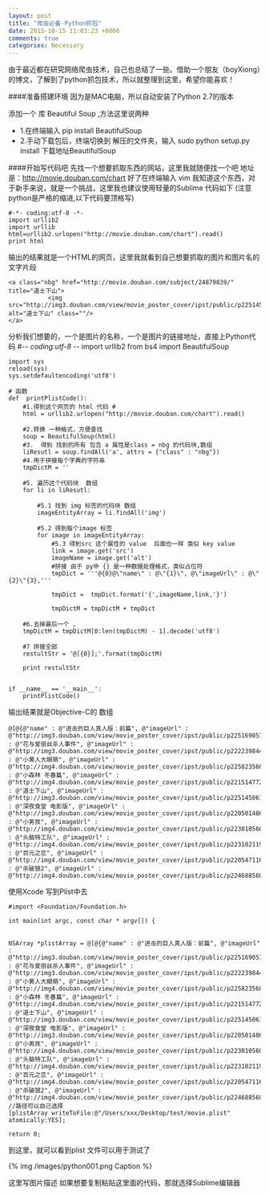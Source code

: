 ```yaml
---
layout: post
title: "爬虫必备-Python抓包"
date: 2015-10-15 11:03:23 +0800
comments: true
categories: Necessary
---
```


 

由于最近都在研究网络爬虫技术，自己也总结了一些。借助一个朋友（boyXiong）的博文，了解到了python抓包技术，所以就整理到这里，希望你能喜欢！

####准备搭建环境 
因为是MAC电脑，所以自动安装了Python 2.7的版本


添加一个 库 Beautiful Soup ,方法这里说两种 

* 1.在终端输入 pip install BeautifulSoup
* 2.手动下载包后，终端切换到 解压的文件夹，输入 sudo python setup.py install 下载地址BeautifulSoup



<!--more-->




####开始写代码吧 
先找一个想要抓取东西的网站，这里我就随便找一个吧 地址是：http://movie.douban.com/chart
好了在终端输入 vim 我知道这个东西，对于新手来说，就是一个挑战，这里我也建议使用轻量的Sublime
代码如下 (注意python是严格的缩进,以下代码要顶格写)

	#-*- coding:utf-8 -*-
	import urllib2
	import urllib
	html=urllib2.urlopen("http://movie.douban.com/chart").read()
	print html

输出的结果就是一个HTML的网页，这里我就看到自己想要抓取的图片和图片名的文字片段

	<a class="nbg" href="http://movie.douban.com/subject/24879839/"  title="道士下山">
	           <img src="http://img3.douban.com/view/movie_poster_cover/ipst/public/p2251450614.jpg" alt="道士下山" class=""/>
	</a>

分析我们想要的，一个是图片的名称，一个是图片的链接地址，直接上Python代码
	#-*- coding:utf-8 -*-
	import urllib2
	from bs4 import BeautifulSoup
	
	import sys  
	reload(sys)  
	sys.setdefaultencoding('utf8')
	
	# 函数
	def  printPlistCode():
	    #1.得到这个网页的 html 代码 #
	    html = urllib2.urlopen("http://movie.douban.com/chart").read()
	
	    #2.转换 一种格式，方便查找
	    soup = BeautifulSoup(html)
	    #3.  得到 找到的所有 包含 a 属性是class = nbg 的代码块,数组
	    liResutl = soup.findAll('a', attrs = {"class" : "nbg"})
	    #4.用于拼接每个字典的字符串
	    tmpDictM = ''
	
	    #5. 遍历这个代码块  数组
	    for li in liResutl:
	
	        #5.1 找到 img 标签的代码块 数组
	        imageEntityArray = li.findAll('img')
	
	        #5.2 得到每个image 标签
	        for image in imageEntityArray:
	            #5.3 得到src 这个属性的 value  后面也一样 类似 key value
	            link = image.get('src')
	            imageName = image.get('alt')
	            #拼接 由于 py中 {} 是一种数据处理格式，类似占位符
	            tmpDict = '''@{0}@\"name\" : @\"{1}\", @\"imageUrl\" : @\"{2}\"{3},'''
	
	            tmpDict =  tmpDict.format('{',imageName,link,'}')
	
	            tmpDictM = tmpDictM + tmpDict
	
	    #6.去掉最后一个 , 
	    tmpDictM = tmpDictM[0:len(tmpDictM) - 1].decode('utf8')
	
	    #7 拼接全部
	    restultStr = '@[{0}];'.format(tmpDictM)
	
	    print restultStr
	
	
	if __name__ == '__main__':
	    printPlistCode()

输出结果就是Objective-C的 数组

	@[@{@"name" : @"进击的巨人真人版：前篇", @"imageUrl" : @"http://img3.douban.com/view/movie_poster_cover/ipst/public/p2251690571.jpg"},@{@"name" : @"花与爱丽丝杀人事件", @"imageUrl" : @"http://img3.douban.com/view/movie_poster_cover/ipst/public/p2222398443.jpg"},@{@"name" : @"小黄人大眼萌", @"imageUrl" : @"http://img4.douban.com/view/movie_poster_cover/ipst/public/p2258235689.jpg"},@{@"name" : @"小森林 冬春篇", @"imageUrl" : @"http://img4.douban.com/view/movie_poster_cover/ipst/public/p2215147728.jpg"},@{@"name" : @"道士下山", @"imageUrl" : @"http://img3.douban.com/view/movie_poster_cover/ipst/public/p2251450614.jpg"},@{@"name" : @"深夜食堂 电影版", @"imageUrl" : @"http://img3.douban.com/view/movie_poster_cover/ipst/public/p2205014862.jpg"},@{@"name" : @"小男孩", @"imageUrl" : @"http://img4.douban.com/view/movie_poster_cover/ipst/public/p2230105606.jpg"},@{@"name" : @"头脑特工队", @"imageUrl" : @"http://img4.douban.com/view/movie_poster_cover/ipst/public/p2231021196.jpg"},@{@"name" : @"百元之恋", @"imageUrl" : @"http://img4.douban.com/view/movie_poster_cover/ipst/public/p2205471169.jpg"},@{@"name" : @"杀破狼2", @"imageUrl" : @"http://img4.douban.com/view/movie_poster_cover/ipst/public/p2246885606.jpg"}];

使用Xcode 写到Plist中去
	
	#import <Foundation/Foundation.h>
	
	int main(int argc, const char * argv[]) {


    NSArray *plistArray = @[@{@"name" : @"进击的巨人真人版：前篇", @"imageUrl" : @"http://img3.douban.com/view/movie_poster_cover/ipst/public/p2251690571.jpg"},@{@"name" : @"花与爱丽丝杀人事件", @"imageUrl" : @"http://img3.douban.com/view/movie_poster_cover/ipst/public/p2222398443.jpg"},@{@"name" : @"小黄人大眼萌", @"imageUrl" : @"http://img4.douban.com/view/movie_poster_cover/ipst/public/p2258235689.jpg"},@{@"name" : @"小森林 冬春篇", @"imageUrl" : @"http://img4.douban.com/view/movie_poster_cover/ipst/public/p2215147728.jpg"},@{@"name" : @"道士下山", @"imageUrl" : @"http://img3.douban.com/view/movie_poster_cover/ipst/public/p2251450614.jpg"},@{@"name" : @"深夜食堂 电影版", @"imageUrl" : @"http://img3.douban.com/view/movie_poster_cover/ipst/public/p2205014862.jpg"},@{@"name" : @"小男孩", @"imageUrl" : @"http://img4.douban.com/view/movie_poster_cover/ipst/public/p2230105606.jpg"},@{@"name" : @"头脑特工队", @"imageUrl" : @"http://img4.douban.com/view/movie_poster_cover/ipst/public/p2231021196.jpg"},@{@"name" : @"百元之恋", @"imageUrl" : @"http://img4.douban.com/view/movie_poster_cover/ipst/public/p2205471169.jpg"},@{@"name" : @"杀破狼2", @"imageUrl" : @"http://img4.douban.com/view/movie_poster_cover/ipst/public/p2246885606.jpg"}];
    //路径可以自己选择
    [plistArray writeToFile:@"/Users/xxx/Desktop/test/movie.plist" atomically:YES];

    return 0;

到这里，就可以看到plist 文件可以用于测试了 




{% img /images/python001.png Caption %}  


这里写图片描述
如果想要复制粘贴这里面的代码，那就选择Sublime编辑器